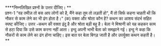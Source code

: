 ****निम्नलिखित प्रश्नों के उत्तर दीजिए।  **                                                  
प्रश्न-1 "वह तमीज़ तो बस आप लोगों को है, मैंने कहा तुम तो लड़ती हो", मैं तो सिर्फ कहना चाहती थी कि नौकर से काम लेने का भी ढंग होता है।"
(क) वक्ता और श्रोता कौन है? कथन का आशय संदर्भ सहित स्पष्ट कीजिए।
उत्तर -कथन की वक्ता इंदु है और श्रोता बड़ी बहू है। बेला ने मिश्रानी को यह कहकर काम से हटा दिया कि उसे काम करना नहीं आता। इन्दु अपनी भाभी बेला को समझाने गई। इन्दु ने कहा कि  नौकरों से काम लेने का ढंग होना चाहिए। इस बात पर बेला   बिगड़ जाती है और उपर्युक्त कथन कहती है। 
**

